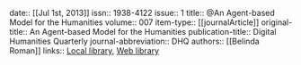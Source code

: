 date:: [[Jul 1st, 2013]]
issn:: 1938-4122
issue:: 1
title:: @An Agent-based Model for the Humanities
volume:: 007
item-type:: [[journalArticle]]
original-title:: An Agent-based Model for the Humanities
publication-title:: Digital Humanities Quarterly
journal-abbreviation:: DHQ
authors:: [[Belinda Roman]]
links:: [Local library](zotero://select/groups/2386895/items/IUBKLQF5), [Web library](https://www.zotero.org/groups/2386895/items/IUBKLQF5)
